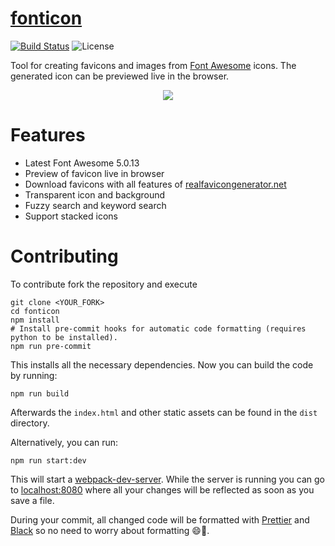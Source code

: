 # [fonticon](http://gauger.io/fonticon)

[![Build Status](https://travis-ci.com/devgg/fonticon.svg?branch=master)](https://travis-ci.com/devgg/fonticon)
![License](https://img.shields.io/github/license/devgg/fonticon.svg)

Tool for creating favicons and images from [Font Awesome](http://fontawesome.io/) icons. The generated icon can be previewed live in the browser.

<p align="center">
  <img src="https://user-images.githubusercontent.com/8250067/41500849-e678252c-7199-11e8-9554-14a8bbae8653.gif">
</p>

# Features

* Latest Font Awesome 5.0.13
* Preview of favicon live in browser
* Download favicons with all features of [realfavicongenerator.net](https://realfavicongenerator.net)
* Transparent icon and background
* Fuzzy search and keyword search
* Support stacked icons

# Contributing

To contribute fork the repository and execute

```shell
git clone <YOUR_FORK>
cd fonticon
npm install
# Install pre-commit hooks for automatic code formatting (requires python to be installed).
npm run pre-commit
```

This installs all the necessary dependencies. Now you can build the code by running:

```shell
npm run build
```

Afterwards the `index.html` and other static assets can be found in the `dist` directory.

Alternatively, you can run:

```shell
npm run start:dev
```

This will start a [webpack-dev-server](https://github.com/webpack/webpack-dev-server). While the server is running you can go to [localhost:8080](http://localhost:8080) where all your changes will be reflected as soon as you save a file.

During your commit, all changed code will be formatted with [Prettier](https://prettier.io/) and [Black](https://github.com/ambv/black) so no need to worry about formatting 😄🎉.
